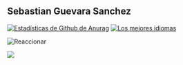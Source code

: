 ## Sebastian Guevara Sanchez

[![Estadísticas de Github de Anurag](https://github-readme-stats.vercel.app/api?username=guevarastian)](https://github.com/guevarastian)
[![Los mejores idiomas](https://github-readme-stats.vercel.app/api/top-langs/?username=guevarastian&layout=compact)](https://github.com/guevarastian)

<img alt="Reaccionar" src="https://img.shields.io/badge/react-%2320232a.svg?style=for-the-badge&logo=react&logoColor=%2361DAFB"/>

![](https://img.shields.io/badge/Code-React-informational?style=flat&logo=react&color=61DAFB)



<!--
**guevaraStian/guevaraStian** is a ✨ _special_ ✨ repository because its `README.md` (this file) appears on your GitHub profile.

Here are some ideas to get you started:

- 🔭 I’m currently working on ...
- 🌱 I’m currently learning ...
- 👯 I’m looking to collaborate on ...
- 🤔 I’m looking for help with ...
- 💬 Ask me about ...
- 📫 How to reach me: ...
- 😄 Pronouns: ...
- ⚡ Fun fact: ...
-->
